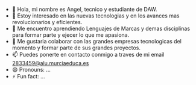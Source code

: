 - 👋 Hola, mi nombre es Angel, tecnico y estudiante de DAW.
- 👀 Estoy interesado en las nuevas tecnologias y en los avances mas revolucionarios y eficientes.
- 🌱 Me encuentro aprendiendo Lenguajes de Marcas y demas disciplinas para formar parte y ejecer lo que me apasiona.
- 💞️ Me gustaria colaborar con las grandes empresas tecnologicas del momento y formar parte de sus grandes proyectos.
- 📫 Puedes ponerte en contacto conmigo a traves de mi email 2833459@alu.murciaeduca.es
- 😄 Pronouns: ...
- ⚡ Fun fact: ...

<!---
AAlbaHernandez/AAlbaHernandez is a ✨ special ✨ repository because its `README.md` (this file) appears on your GitHub profile.
You can click the Preview link to take a look at your changes.
--->
